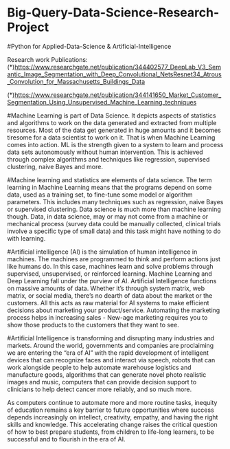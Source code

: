 # Big-Query-Data-Science-Research-Project
#Python for Applied-Data-Science & Artificial-Intelligence

Research work Publications:
(*)https://www.researchgate.net/publication/344402577_DeepLab_V3_Semantic_Image_Segmentation_with_Deep_Convolutional_NetsResnet34_Atrous_Convolution_for_Massachusetts_Buildings_Data

(*)https://www.researchgate.net/publication/344141650_Market_Customer_Segmentation_Using_Unsupervised_Machine_Learning_techniques


#Machine Learning is part of Data Science. It depicts aspects of statistics and algorithms to work on the data generated and extracted from multiple resources. Most of the data get generated in huge amounts and it becomes tiresome for a data scientist to work on it. That is when Machine Learning comes into action. ML is the strength given to a system to learn and process data sets autonomously without human intervention. This is achieved through complex algorithms and techniques like regression, supervised clustering, naive Bayes and more.

#Machine learning and statistics are elements of data science. The term learning in Machine Learning means that the programs depend on some data, used as a training set, to fine-tune some model or algorithm parameters. This includes many techniques such as regression, naive Bayes or supervised clustering. Data science is much more than machine learning though. Data, in data science, may or may not come from a machine or mechanical process (survey data could be manually collected, clinical trials involve a specific type of small data) and this task might have nothing to do with learning.

#Artificial intelligence (AI) is the simulation of human intelligence in machines. The machines are programmed to think and perform actions just like humans do. In this case, machines learn and solve problems through supervised, unsupervised, or reinforced learning. Machine Learning and Deep Learning fall under the purview of AI. Artificial Intelligence functions on massive amounts of data. Whether it’s through system matrix, web matrix, or social media, there’s no dearth of data about the market or the customers. All this acts as raw material for AI systems to make efficient decisions about marketing your product/service. Automating the marketing process helps in increasing sales - New-age marketing requires you to show those products to the customers that they want to see.

#Artificial Intelligence is transforming and disrupting many industries and markets. Around the world, governments and companies are proclaiming we are entering the “era of AI” with the rapid development of intelligent devices that can recognize faces and interact via speech, robots that can work alongside people to help automate warehouse logistics and manufacture goods, algorithms that can generate novel photo realistic images and music, computers that can provide decision support to clinicians to help detect cancer more reliably, and so much more.

As computers continue to automate more and more routine tasks, inequity of education remains a key barrier to future opportunities where success depends increasingly on intellect, creativity, empathy, and having the right skills and knowledge. This accelerating change raises the critical question of how to best prepare students, from children to life-long learners, to be successful and to flourish in the era of AI.
